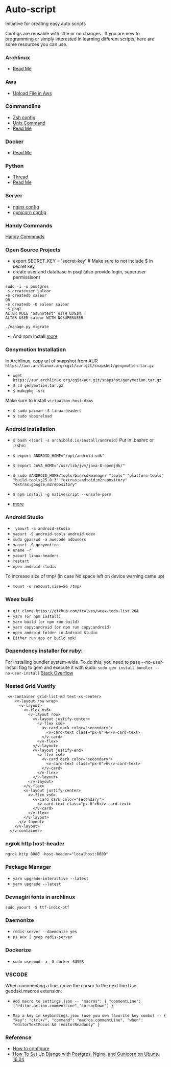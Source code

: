 # Auto-script

Initiative for creating easy auto scripts

Configs are reusable with little or no changes . If you are new to programming or simply interested in learning different scripts, here are some resources you can use.

### Archlinux
* [Read Me](./archlinux/ArchLinux.md)

### Aws
* [Upload File in Aws](./aws/upload_file_aws.py)

### Commandline
* [Zsh config](./commandline/zsh/.zshrc)
* [Unix Command](./commandline/unix-command/readme.md)
* [Read Me](./commandline/readme.md)

### Docker
* [Read Me](./docker/readme.md)

### Python
* [Thread](./python/thread.py)
* [Read Me](./python/readme.md)

### Server
* [nginx config](./server_setup/nginx_setup/nginx.conf)
* [gunicorn config](./server_setup/nginx_setup/gunicorn.service)

### Handy Commands
[Handy Commnads](./HandyCommands)

### Open Source Projects

- export SECRET_KEY = 'secret-key'   # Make sure to not include $ in secret key
- create user and database in psql (also provide login, superuser permissison)

```
sudo -i -u postgres
~$ createuser saleor
~$ createdb saleor
OR
~$ createdb -O saleor saleor
~$ psql
ALTER ROLE "asunotest" WITH LOGIN;
ALTER USER saleor WITH NOSUPERUSER
```

```./manage.py migrate```

- And npm install [more](https://saleor.readthedocs.io/en/latest/gettingstarted/installation-linux.html#installation-for-linux)

### Genymotion Installation
In Archlinux, copy url of snapshot from AUR `https://aur.archlinux.org/cgit/aur.git/snapshot/genymotion.tar.gz`
- `wget https://aur.archlinux.org/cgit/aur.git/snapshot/genymotion.tar.gz`
- `$ cd genymotion.tar.gz`
- `$ makepkg -sri`

Make sure to install `virtualbox-host-dkms`
- `$ sudo pacman -S linux-headers`
- `$ sudo vboxreload`

### Android Installation
- `$ bash <(curl -s archibold.io/install/android)`
Put in .bashrc or .zshrc
- `$ export ANDROID_HOME="/opt/android-sdk"`  
- `$ export JAVA_HOME="/usr/lib/jvm/java-8-openjdk/"`

- `$ sudo $ANDROID_HOME/tools/bin/sdkmanager "tools" "platform-tools" "build-tools;25.0.3" "extras;android;m2repository" "extras;google;m2repository"`
- `$ npm install -g nativescript --unsafe-perm`

- [more](https://medium.com/@WebReflection/testing-nativescript-on-arch-linux-a19511cd9521)

### Android Studio
- ` yaourt -S android-studio`
- `yaourt -S android-tools android-udev`
- `sudo gpasswd -a awecode adbusers`
- `yaourt -S genymotion`
- `uname -r`
- `yaourt linux-headers`
- `restart`
- `open android studio`

To increase size of tmp/ (in case No space left on device warning came up)
- `mount -o remount,size=5G /tmp/`

### Weex build
- `git clone https://github.com/tralves/weex-todo-list 204`
- `yarn (or npm install)`
- `yarn build (or npm run build)`
- `yarn copy:android (or npm run copy:android)`
- `open android folder in Android Studio`
- `Either run app or build apk!`

### Dependency installer for ruby:
For installing bundler system-wide. To do this, you need to pass --no-user-install flag to gem and execute it with sudo:
`sudo gem install bundler --no-user-install`
[Stack Overflow](https://stackoverflow.com/questions/28072128/zsh-command-not-found-bundle-after-gem-install-bundle)


### Nested Grid Vuetify
```
 <v-container grid-list-md text-xs-center>
    <v-layout row wrap>
      <v-layout>
        <v-flex xs6>
          <v-layout row>
            <v-layout justify-center>
              <v-flex xs6>
                <v-card dark color="secondary">
                  <v-card-text class="px-0">6</v-card-text>
                </v-card>
              </v-flex>
            </v-layout>
            <v-layout justify-end>
              <v-flex xs6>
                <v-card dark color="secondary">
                  <v-card-text class="px-0">6</v-card-text>
                </v-card>
              </v-flex>
            </v-layout>
          </v-layout>
        </v-flex>
        <v-layout justify-center>
          <v-flex xs6>
            <v-card dark color="secondary">
              <v-card-text class="px-0">6</v-card-text>
            </v-card>
          </v-flex>
        </v-layout>
      </v-layout>
    </v-layout>
  </v-container>

```
### ngrok http host-header
`ngrok http 8080 -host-header="localhost:8080"`

### Package Manager
- `yarn upgrade-interactive --latest`
- `yarn upgrade --latest`

### Devnagiri fonts in archlinux
`sudo yaourt -S ttf-indic-otf`

### Daemonize
- `redis-server --daemonize yes`
- `ps aux | grep redis-server`

### Dockerize
- `sudo usermod -a -G docker $USER`


### VSCODE
When commenting a line, move the cursor to the next line
Use geddski.macros extension:
- `Add macro to settings.json -- "macros": { "commentLine": ["editor.action.commentLine","cursorDown"] }`

- `Map a key in keybindings.json (use you own favorite key combo) -- { "key": "ctrl+/", "command": "macros.commentLine", "when": "editorTextFocus && !editorReadonly" }`

### Reference
* [How to configure](https://linode.com/docs/web-servers/nginx/how-to-configure-nginx/)
* [How To Set Up Django with Postgres, Nginx, and Gunicorn on Ubuntu 16.04](https://www.digitalocean.com/community/tutorials/how-to-set-up-django-with-postgres-nginx-and-gunicorn-on-ubuntu-16-04#create-a-gunicorn-systemd-service-file)
